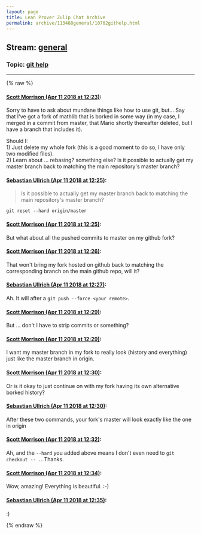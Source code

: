 ```yaml
---
layout: page
title: Lean Prover Zulip Chat Archive 
permalink: archive/113488general/10702githelp.html
---
```


## Stream: [general](index.html)
### Topic: [git help](10702githelp.html)

---


{% raw %}
#### [ Scott Morrison (Apr 11 2018 at 12:23)](https://leanprover.zulipchat.com/#narrow/stream/113488-general/topic/git%20help/near/124926688):
<p>Sorry to have to ask about mundane things like how to use git, but... Say that I've got a fork of mathlib that is borked in some way (in my case, I merged in a commit from master, that Mario shortly thereafter deleted, but I have a branch that includes it).</p>
<p>Should I:<br>
1) Just delete my whole fork (this is a good moment to do so, I have only two modified files).<br>
2) Learn about ... rebasing? something else? Is it possible to actually get my master branch back to matching the main repository's master branch?</p>

#### [ Sebastian Ullrich (Apr 11 2018 at 12:25)](https://leanprover.zulipchat.com/#narrow/stream/113488-general/topic/git%20help/near/124926741):
<blockquote>
<p>Is it possible to actually get my master branch back to matching the main repository's master branch?</p>
</blockquote>
<p><code>git reset --hard origin/master</code></p>

#### [ Scott Morrison (Apr 11 2018 at 12:25)](https://leanprover.zulipchat.com/#narrow/stream/113488-general/topic/git%20help/near/124926745):
<p>But what about all the pushed commits to master on my github fork?</p>

#### [ Scott Morrison (Apr 11 2018 at 12:26)](https://leanprover.zulipchat.com/#narrow/stream/113488-general/topic/git%20help/near/124926784):
<p>That won't bring my fork hosted on github back to matching the corresponding branch on the main github repo, will it?</p>

#### [ Sebastian Ullrich (Apr 11 2018 at 12:27)](https://leanprover.zulipchat.com/#narrow/stream/113488-general/topic/git%20help/near/124926797):
<p>Ah. It will after a <code>git push --force &lt;your remote&gt;</code>.</p>

#### [ Scott Morrison (Apr 11 2018 at 12:29)](https://leanprover.zulipchat.com/#narrow/stream/113488-general/topic/git%20help/near/124926866):
<p>But ... don't I have to strip commits or something?</p>

#### [ Scott Morrison (Apr 11 2018 at 12:29)](https://leanprover.zulipchat.com/#narrow/stream/113488-general/topic/git%20help/near/124926869):
<p>I want my master branch in my fork to really look (history and everything) just like the master branch in origin.</p>

#### [ Scott Morrison (Apr 11 2018 at 12:30)](https://leanprover.zulipchat.com/#narrow/stream/113488-general/topic/git%20help/near/124926911):
<p>Or is it okay to just continue on with my fork having its own alternative borked history?</p>

#### [ Sebastian Ullrich (Apr 11 2018 at 12:30)](https://leanprover.zulipchat.com/#narrow/stream/113488-general/topic/git%20help/near/124926913):
<p>After these two commands, your fork's master will look exactly like the one in origin</p>

#### [ Scott Morrison (Apr 11 2018 at 12:32)](https://leanprover.zulipchat.com/#narrow/stream/113488-general/topic/git%20help/near/124926967):
<p>Ah, and the <code>--hard</code> you added above means I don't even need to <code>git checkout -- .</code>. Thanks.</p>

#### [ Scott Morrison (Apr 11 2018 at 12:34)](https://leanprover.zulipchat.com/#narrow/stream/113488-general/topic/git%20help/near/124927019):
<p>Wow, amazing! Everything is beautiful. :-)</p>

#### [ Sebastian Ullrich (Apr 11 2018 at 12:35)](https://leanprover.zulipchat.com/#narrow/stream/113488-general/topic/git%20help/near/124927025):
<p>:)</p>


{% endraw %}
